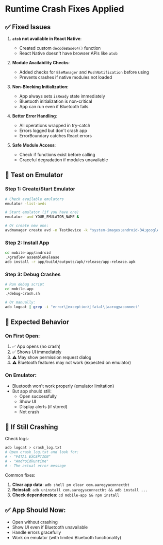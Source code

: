 # Runtime Crash Fixes Applied

## ✅ Fixed Issues

1. **`atob` not available in React Native**:
   - Created custom `decodeBase64()` function
   - React Native doesn't have browser APIs like `atob`

2. **Module Availability Checks**:
   - Added checks for `BleManager` and `PushNotification` before using
   - Prevents crashes if native modules not loaded

3. **Non-Blocking Initialization**:
   - App always sets `isReady` state immediately
   - Bluetooth initialization is non-critical
   - App can run even if Bluetooth fails

4. **Better Error Handling**:
   - All operations wrapped in try-catch
   - Errors logged but don't crash app
   - ErrorBoundary catches React errors

5. **Safe Module Access**:
   - Check if functions exist before calling
   - Graceful degradation if modules unavailable

## 🧪 Test on Emulator

### Step 1: Create/Start Emulator

```bash
# Check available emulators
emulator -list-avds

# Start emulator (if you have one)
emulator -avd YOUR_EMULATOR_NAME &

# Or create new one:
avdmanager create avd -n TestDevice -k "system-images;android-34;google_apis;x86_64"
```

### Step 2: Install App

```bash
cd mobile-app/android
./gradlew assembleRelease
adb install -r app/build/outputs/apk/release/app-release.apk
```

### Step 3: Debug Crashes

```bash
# Run debug script
cd mobile-app
./debug-crash.sh

# Or manually:
adb logcat | grep -i "error\|exception\|fatal\|aarogyaconnect"
```

## 📱 Expected Behavior

### On First Open:
1. ✅ App opens (no crash)
2. ✅ Shows UI immediately
3. ⚠️ May show permission request dialog
4. ⚠️ Bluetooth features may not work (expected on emulator)

### On Emulator:
- Bluetooth won't work properly (emulator limitation)
- But app should still:
  - Open successfully
  - Show UI
  - Display alerts (if stored)
  - Not crash

## 🔧 If Still Crashing

Check logs:
```bash
adb logcat > crash_log.txt
# Open crash_log.txt and look for:
# - "FATAL EXCEPTION"
# - "AndroidRuntime"
# - The actual error message
```

Common fixes:
1. **Clear app data**: `adb shell pm clear com.aarogyaconnectbt`
2. **Reinstall**: `adb uninstall com.aarogyaconnectbt && adb install ...`
3. **Check dependencies**: `cd mobile-app && npm install`

## ✅ App Should Now:
- Open without crashing
- Show UI even if Bluetooth unavailable
- Handle errors gracefully
- Work on emulator (with limited Bluetooth functionality)



